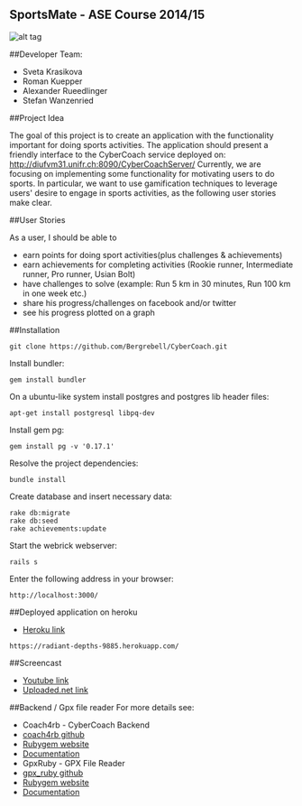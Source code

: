SportsMate - ASE Course 2014/15
--------------------------------------------

![alt tag](https://raw.github.com/Bergrebell/CyberCoach/dev/sportsmate.png)



##Developer Team:
- Sveta Krasikova
- Roman Kuepper
- Alexander Rueedlinger
- Stefan Wanzenried

##Project Idea

The goal of this project is to create an application with the functionality important for doing sports activities.
The application should present a friendly interface to the CyberCoach service deployed on: http://diufvm31.unifr.ch:8090/CyberCoachServer/
Currently, we are focusing on implementing some functionality for motivating users to do sports.
In particular, we want to use gamification techniques to leverage users' desire to engage in sports activities, as the following user stories make clear.

##User Stories

As a user, I should be able to
- earn points for doing sport activities(plus challenges & achievements)
- earn achievements for completing activities (Rookie runner, Intermediate runner, Pro runner, Usian Bolt)
- have challenges to solve (example: Run 5 km in 30 minutes, Run 100 km in one week etc.)
- share his progress/challenges on facebook and/or twitter
- see his progress plotted on a graph

##Installation
```
git clone https://github.com/Bergrebell/CyberCoach.git
```

Install bundler:
```
gem install bundler
```

On a ubuntu-like system install postgres and postgres lib header files:
```
apt-get install postgresql libpq-dev 
```

Install gem pg:
```
gem install pg -v '0.17.1'
```

Resolve the project dependencies:
```
bundle install
```

Create database and insert necessary data:
```
rake db:migrate
rake db:seed
rake achievements:update
```

Start the webrick webserver:
```
rails s
```

Enter the following address in your browser:
```
http://localhost:3000/
```

##Deployed application on heroku

* [Heroku link](https://radiant-depths-9885.herokuapp.com/)

```
https://radiant-depths-9885.herokuapp.com/
```

##Screencast
 * [Youtube link](https://www.youtube.com/watch?v=wwxmPIA2sm0)
 * [Uploaded.net link](http://uploaded.net/file/oxe3jtl1)

##Backend / Gpx file reader
For more details see:

* Coach4rb - CyberCoach Backend
 * [coach4rb github](https://github.com/lexruee/coach4rb)
 * [Rubygem website](http://rubygems.org/gems/coach4rb)
 * [Documentation](http://lexruee.github.io/coach4rb/doc/frames.html#!file.README.html)
* GpxRuby - GPX File Reader
 * [gpx_ruby github](https://github.com/lexruee/gpx_ruby)
 * [Rubygem website](http://rubygems.org/gems/gpx_ruby)
 * [Documentation](http://lexruee.github.io/gpx_ruby/doc/frames.html#!file.README.html)
